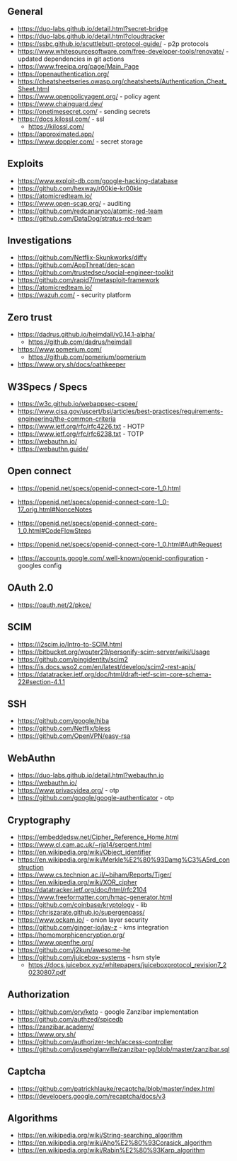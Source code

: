 ## General

- https://duo-labs.github.io/detail.html?secret-bridge
- https://duo-labs.github.io/detail.html?cloudtracker
- https://ssbc.github.io/scuttlebutt-protocol-guide/ - p2p protocols
- https://www.whitesourcesoftware.com/free-developer-tools/renovate/ - updated dependencies in git actions
- https://www.freeipa.org/page/Main_Page
- https://openauthentication.org/
- https://cheatsheetseries.owasp.org/cheatsheets/Authentication_Cheat_Sheet.html
- https://www.openpolicyagent.org/ - policy agent
- https://www.chainguard.dev/
- https://onetimesecret.com/ - sending secrets
- https://docs.kilossl.com/ - ssl
    - https://kilossl.com/
- https://approximated.app/
- https://www.doppler.com/ - secret storage

## Exploits

- https://www.exploit-db.com/google-hacking-database
- https://github.com/hexway/r00kie-kr00kie
- https://atomicredteam.io/
- https://www.open-scap.org/ - auditing
- https://github.com/redcanaryco/atomic-red-team
- https://github.com/DataDog/stratus-red-team

## Investigations

- https://github.com/Netflix-Skunkworks/diffy
- https://github.com/AppThreat/dep-scan
- https://github.com/trustedsec/social-engineer-toolkit
- https://github.com/rapid7/metasploit-framework
- https://atomicredteam.io/
- https://wazuh.com/ - security platform

## Zero trust
- https://dadrus.github.io/heimdall/v0.14.1-alpha/ 
    - https://github.com/dadrus/heimdall
- https://www.pomerium.com/
    - https://github.com/pomerium/pomerium
- https://www.ory.sh/docs/oathkeeper


## W3Specs / Specs

- https://w3c.github.io/webappsec-cspee/
- https://www.cisa.gov/uscert/bsi/articles/best-practices/requirements-engineering/the-common-criteria
- https://www.ietf.org/rfc/rfc4226.txt - HOTP
- https://www.ietf.org/rfc/rfc6238.txt - TOTP
- https://webauthn.io/
- https://webauthn.guide/

## Open connect

- https://openid.net/specs/openid-connect-core-1_0.html
- https://openid.net/specs/openid-connect-core-1_0-17_orig.html#NonceNotes
- https://openid.net/specs/openid-connect-core-1_0.html#CodeFlowSteps
- https://openid.net/specs/openid-connect-core-1_0.html#AuthRequest

- https://accounts.google.com/.well-known/openid-configuration - googles config

## OAuth 2.0

- https://oauth.net/2/pkce/

## SCIM

- https://i2scim.io/Intro-to-SCIM.html
- https://bitbucket.org/wouter29/personify-scim-server/wiki/Usage
- https://github.com/pingidentity/scim2
- https://is.docs.wso2.com/en/latest/develop/scim2-rest-apis/
- https://datatracker.ietf.org/doc/html/draft-ietf-scim-core-schema-22#section-4.1.1

## SSH

- https://github.com/google/hiba
- https://github.com/Netflix/bless
- https://github.com/OpenVPN/easy-rsa

## WebAuthn

- https://duo-labs.github.io/detail.html?webauthn.io
- https://webauthn.io/
- https://www.privacyidea.org/ - otp
- https://github.com/google/google-authenticator - otp

## Cryptography

- https://embeddedsw.net/Cipher_Reference_Home.html
- https://www.cl.cam.ac.uk/~rja14/serpent.html
- https://en.wikipedia.org/wiki/Object_identifier
- https://en.wikipedia.org/wiki/Merkle%E2%80%93Damg%C3%A5rd_construction
- https://www.cs.technion.ac.il/~biham/Reports/Tiger/
- https://en.wikipedia.org/wiki/XOR_cipher
- https://datatracker.ietf.org/doc/html/rfc2104
- https://www.freeformatter.com/hmac-generator.html
- https://github.com/coinbase/kryptology - lib
- https://chriszarate.github.io/supergenpass/
- https://www.ockam.io/ - onion layer security
- https://github.com/ginger-io/jay-z - kms integration
- https://homomorphicencryption.org/ 
- https://www.openfhe.org/
- https://github.com/j2kun/awesome-he
- https://github.com/juicebox-systems - hsm style
    - https://docs.juicebox.xyz/whitepapers/juiceboxprotocol_revision7_20230807.pdf

## Authorization

- https://github.com/ory/keto - google Zanzibar implementation
- https://github.com/authzed/spicedb
- https://zanzibar.academy/
- https://www.ory.sh/
- https://github.com/authorizer-tech/access-controller
- https://github.com/josephglanville/zanzibar-pg/blob/master/zanzibar.sql

## Captcha
- https://github.com/patrickhlauke/recaptcha/blob/master/index.html
- https://developers.google.com/recaptcha/docs/v3

## Algorithms
- https://en.wikipedia.org/wiki/String-searching_algorithm
- https://en.wikipedia.org/wiki/Aho%E2%80%93Corasick_algorithm
- https://en.wikipedia.org/wiki/Rabin%E2%80%93Karp_algorithm